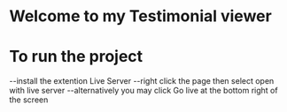 # Welcome to my Testimonial viewer

# To run the project

--install the extention Live Server
--right click the page then select open with live server
--alternatively you may click Go live at the bottom right of the screen
